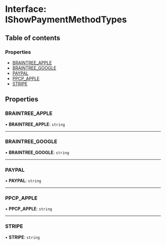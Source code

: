 # Interface: IShowPaymentMethodTypes

## Table of contents

### Properties

- [BRAINTREE\_APPLE](IShowPaymentMethodTypes.md#braintree_apple)
- [BRAINTREE\_GOOGLE](IShowPaymentMethodTypes.md#braintree_google)
- [PAYPAL](IShowPaymentMethodTypes.md#paypal)
- [PPCP\_APPLE](IShowPaymentMethodTypes.md#ppcp_apple)
- [STRIPE](IShowPaymentMethodTypes.md#stripe)

## Properties

### BRAINTREE\_APPLE

• **BRAINTREE\_APPLE**: `string`

___

### BRAINTREE\_GOOGLE

• **BRAINTREE\_GOOGLE**: `string`

___

### PAYPAL

• **PAYPAL**: `string`

___

### PPCP\_APPLE

• **PPCP\_APPLE**: `string`

___

### STRIPE

• **STRIPE**: `string`
